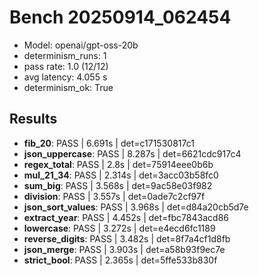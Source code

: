 # Bench 20250914_062454
- Model: openai/gpt-oss-20b
- determinism_runs: 1
- pass rate: 1.0 (12/12)
- avg latency: 4.055 s
- determinism_ok: True

## Results
- **fib_20**: PASS | 6.691s | det=c171530817c1
- **json_uppercase**: PASS | 8.287s | det=6621cdc917c4
- **regex_total**: PASS | 2.8s | det=75914eee0b6b
- **mul_21_34**: PASS | 2.314s | det=3acc03b58fc0
- **sum_big**: PASS | 3.568s | det=9ac58e03f982
- **division**: PASS | 3.557s | det=0ade7c2cf97f
- **json_sort_values**: PASS | 3.968s | det=d84a20cb5d7e
- **extract_year**: PASS | 4.452s | det=fbc7843acd86
- **lowercase**: PASS | 3.272s | det=e4ecd6fc1189
- **reverse_digits**: PASS | 3.482s | det=8f7a4cf1d8fb
- **json_merge**: PASS | 3.903s | det=a58b93f9ec7e
- **strict_bool**: PASS | 2.365s | det=5ffe533b830f